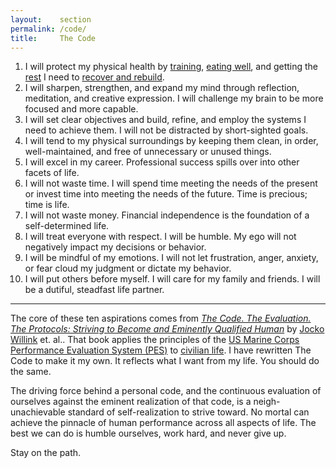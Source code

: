 ```yaml
---
layout:    section
permalink: /code/
title:     The Code
---
```


1. I will protect my physical health by [training][1], [eating well][2], and getting the [rest][3] I need to [recover and rebuild][4].
2. I will sharpen, strengthen, and expand my mind through reflection, meditation, and creative expression. I will challenge my brain to be more focused and more capable.
3. I will set clear objectives and build, refine, and employ the systems I need to achieve them. I will not be distracted by short-sighted goals.
4. I will tend to my physical surroundings by keeping them clean, in order, well-maintained, and free of unnecessary or unused things.
5. I will excel in my career. Professional success spills over into other facets of life.
6. I will not waste time. I will spend time meeting the needs of the present or invest time into meeting the needs of the future. Time is precious; time is life.
7. I will not waste money. Financial independence is the foundation of a self-determined life.
8. I will treat everyone with respect. I will be humble. My ego will not negatively impact my decisions or behavior.
9. I will be mindful of my emotions. I will not let frustration, anger, anxiety, or fear cloud my judgment or dictate my behavior.
10. I will put others before myself. I will care for my family and friends. I will be a dutiful, steadfast life partner.

* * *

The core of these ten aspirations comes from [_The Code. The Evaluation. The Protocols: Striving to Become and Eminently Qualified Human_][5] by [Jocko Willink][6] et. al..
That book applies the principles of the [US Marine Corps Performance Evaluation System (PES)][7] to [civilian life][8].
I have rewritten The Code to make it my own.
It reflects what I want from my life.
You should do the same.

The driving force behind a personal code, and the continuous evaluation of ourselves against the eminent realization of that code, is a neigh-unachievable standard of self-realization to strive toward.
No mortal can achieve the pinnacle of human performance across all aspects of life.
The best we can do is humble ourselves, work hard, and never give up.

Stay on the path.

[1]: /codex/training/
[2]: /codex/nutrition/
[3]: /codex/sleep/
[4]: /codex/recovery/
[5]: https://www.jockopublishing.com/the-code-the-evalution-the-protocol
[6]: https://jocko.com/
[7]: https://www.marines.mil/News/Publications/MCPEL/Tag/90159/performance-evaluation-system/
[8]: https://jockopodcast.com/2020/04/21/226-the-code-the-evaluation-the-protocols-the-path-with-dave-berke/
